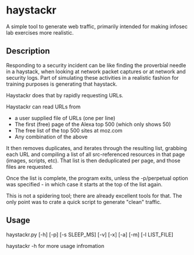 # haystackr
A simple tool to generate web traffic, primarily intended for making infosec lab exercises more realistic.

## Description

Responding to a security incident can be like finding the proverbial needle in a haystack, when looking at network packet captures or at network and security logs. Part of simulating these activities in a realistic fashion for training purposes is generating that haystack. 

Haystackr does that by rapidly requesting URLs. 

Haystackr can read URLs from 
* a user supplied file of URLs (one per line)
* The first (free) page of the Alexa top 500 (which only shows 50)
* The free list of the top 500 sites at moz.com
* Any combination of the above

It then removes duplicates, and iterates through the resulting list, grabbing each URL and compiling a list of all src-referenced resources in that page (images, scripts, etc). That list is then deduplicated per page, and those files are requested. 

Once the list is complete, the program exits, unless the -p/perpetual option was specified - in which case it starts at the top of the list again. 

This is not a spidering tool; there are already excellent tools for that. The only point was to crate a quick script to generate "clean" traffic.


## Usage

haystackr.py [-h] [-p] [-s SLEEP_MS] [-v] [-x] [-a] [-m] [-l LIST_FILE]

haystackr -h for more usage infromation
